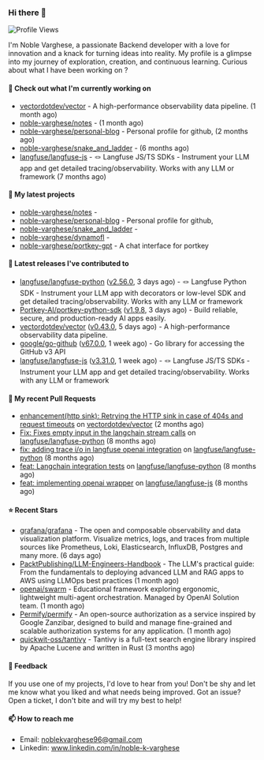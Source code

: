 ### Hi there 👋
![Profile Views](https://komarev.com/ghpvc/?username=noble-varghese&label=PROFILE+VIEWS)

I'm Noble Varghese, a passionate Backend developer with a love for innovation and a knack for turning ideas into reality. My profile is a glimpse into my journey of exploration, creation, and continuous learning. Curious about what I have been working on ?


#### 👷 Check out what I'm currently working on

- [vectordotdev/vector](https://github.com/vectordotdev/vector) - A high-performance observability data pipeline. (1 month ago)
- [noble-varghese/notes](https://github.com/noble-varghese/notes) -  (1 month ago)
- [noble-varghese/personal-blog](https://github.com/noble-varghese/personal-blog) - Personal profile for github, (2 months ago)
- [noble-varghese/snake_and_ladder](https://github.com/noble-varghese/snake_and_ladder) -  (6 months ago)
- [langfuse/langfuse-js](https://github.com/langfuse/langfuse-js) - 🪢 Langfuse JS/TS SDKs - Instrument your LLM app and get detailed tracing/observability. Works with any LLM or framework (7 months ago)

#### 🌱 My latest projects

- [noble-varghese/notes](https://github.com/noble-varghese/notes) - 
- [noble-varghese/personal-blog](https://github.com/noble-varghese/personal-blog) - Personal profile for github,
- [noble-varghese/snake_and_ladder](https://github.com/noble-varghese/snake_and_ladder) - 
- [noble-varghese/dynamofl](https://github.com/noble-varghese/dynamofl) - 
- [noble-varghese/portkey-gpt](https://github.com/noble-varghese/portkey-gpt) - A chat interface for portkey

#### 🔭 Latest releases I've contributed to

- [langfuse/langfuse-python](https://github.com/langfuse/langfuse-python) ([v2.56.0](https://github.com/langfuse/langfuse-python/releases/tag/v2.56.0), 3 days ago) - 🪢 Langfuse Python SDK - Instrument your LLM app with decorators or low-level SDK and get detailed tracing/observability. Works with any LLM or framework
- [Portkey-AI/portkey-python-sdk](https://github.com/Portkey-AI/portkey-python-sdk) ([v1.9.8](https://github.com/Portkey-AI/portkey-python-sdk/releases/tag/v1.9.8), 3 days ago) - Build reliable, secure, and production-ready AI apps easily.
- [vectordotdev/vector](https://github.com/vectordotdev/vector) ([v0.43.0](https://github.com/vectordotdev/vector/releases/tag/v0.43.0), 5 days ago) - A high-performance observability data pipeline.
- [google/go-github](https://github.com/google/go-github) ([v67.0.0](https://github.com/google/go-github/releases/tag/v67.0.0), 1 week ago) - Go library for accessing the GitHub v3 API
- [langfuse/langfuse-js](https://github.com/langfuse/langfuse-js) ([v3.31.0](https://github.com/langfuse/langfuse-js/releases/tag/v3.31.0), 1 week ago) - 🪢 Langfuse JS/TS SDKs - Instrument your LLM app and get detailed tracing/observability. Works with any LLM or framework

#### 🔨 My recent Pull Requests

- [enhancement(http sink): Retrying the HTTP sink in case of 404s and request timeouts](https://github.com/vectordotdev/vector/pull/21457) on [vectordotdev/vector](https://github.com/vectordotdev/vector) (2 months ago)
- [Fix: Fixes empty input in the langchain stream calls](https://github.com/langfuse/langfuse-python/pull/538) on [langfuse/langfuse-python](https://github.com/langfuse/langfuse-python) (8 months ago)
- [fix: adding trace i/o in langfuse openai integration](https://github.com/langfuse/langfuse-python/pull/532) on [langfuse/langfuse-python](https://github.com/langfuse/langfuse-python) (8 months ago)
- [feat: Langchain integration tests](https://github.com/langfuse/langfuse-python/pull/527) on [langfuse/langfuse-python](https://github.com/langfuse/langfuse-python) (8 months ago)
- [feat: implementing openai wrapper](https://github.com/langfuse/langfuse-js/pull/114) on [langfuse/langfuse-js](https://github.com/langfuse/langfuse-js) (8 months ago)


#### ⭐ Recent Stars

- [grafana/grafana](https://github.com/grafana/grafana) - The open and composable observability and data visualization platform. Visualize metrics, logs, and traces from multiple sources like Prometheus, Loki, Elasticsearch, InfluxDB, Postgres and many more.  (6 days ago)
- [PacktPublishing/LLM-Engineers-Handbook](https://github.com/PacktPublishing/LLM-Engineers-Handbook) - The LLM&#39;s practical guide: From the fundamentals to deploying advanced LLM and RAG apps to AWS using LLMOps best practices (1 month ago)
- [openai/swarm](https://github.com/openai/swarm) - Educational framework exploring ergonomic, lightweight multi-agent orchestration. Managed by OpenAI Solution team. (1 month ago)
- [Permify/permify](https://github.com/Permify/permify) - An open-source authorization as a service inspired by Google Zanzibar, designed to build and manage fine-grained and scalable authorization systems for any application. (1 month ago)
- [quickwit-oss/tantivy](https://github.com/quickwit-oss/tantivy) - Tantivy is a full-text search engine library inspired by Apache Lucene and written in Rust (3 months ago)

#### 💬 Feedback

If you use one of my projects, I'd love to hear from you! Don't be shy and let me know what you liked and what needs being improved. Got an issue? Open a ticket, I don't bite and will try my best to help!

#### 📫 How to reach me

- Email: noblekvarghese96@gmail.com
- Linkedin: www.linkedin.com/in/noble-k-varghese
